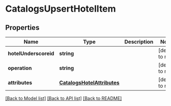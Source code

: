 # CatalogsUpsertHotelItem

## Properties
Name | Type | Description | Notes
------------ | ------------- | ------------- | -------------
**hotelUnderscoreid** | **string** |  | [default to null]
**operation** | **string** |  | [default to null]
**attributes** | [**CatalogsHotelAttributes**](CatalogsHotelAttributes.md) |  | [default to null]

[[Back to Model list]](../README.md#documentation-for-models) [[Back to API list]](../README.md#documentation-for-api-endpoints) [[Back to README]](../README.md)


